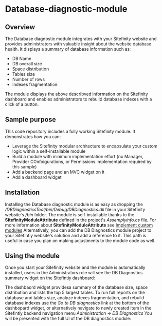# Database-diagnostic-module

## Overview
The Database diagnostic module integrates with your Sitefinity website and provides administrators with valuable insight about the website database health. It displays a summary of database information such as:
* DB Name
* DB overall size
* Space distribution
* Tables size
* Number of rows
* Indexes fragmentation

The module displays the above describved information on the Sitefinity dashboard and enables administrators to rebuild database indexes with a click of a button.

## Sample purpose
This code repository includes a fully working Sitefinity module. It demonstrates how you can:
* Leverage the Sitefinity modular architecture to encapsulate your custom logic within a self-installable module
* Build a module with minimum implementation effort (no Manager, Provider COnfoigurations, or Permissions implementation required by this sample)
* Add a backend page and an MVC widget on it
* Add a dashboard widget

## Installation
Installing the Database diagnostic module is as easy as dropping the */DBDiagnosticsTool/bin/Debug/DBDiagnostics.dll* file in your Sitefinity website's */bin* folder. The module is self-installable thanks to the **SitefinityModuleAttribute** defined in the project's *Assemplyinfo.cs* file. For more information about **SitefinityModuleAttribute** see [Implement custom modules](https://www.progress.com/documentation/sitefinity-cms/overview-custom-modules#implement-custom-nbsp-modules)
Alternatively, you can add the DB Diagnostics module project to your Sitefintiy website's solution and add a reference to it. This path is useful in case you plan on making adjustments to the module code as well.

## Using the module
Once you start your Sitefinity website and the module is automatically installed, users in the Administrators role will see the DB Diagnostics summary widget on the Sitefintiy dashboard:

The dashbaord widget providesa summary of the database size, space distribution and lists the top 5 largest tables. To run full reports on the database and tables size, analyze indexes fragmentation, and rebuild database indexes use the *Go to DB diagnostics* link at the bottom of the dashbopard widget, or alternatively navigate to newly created item in the Sitefintiy backend navigation menu *Administration -> DB Diagnostics*
You will be presented with the full UI of the DB diagnostics module:

